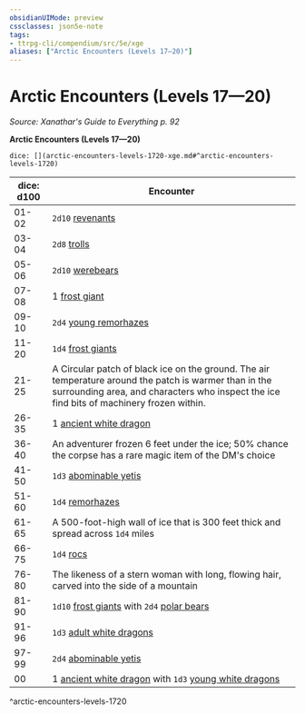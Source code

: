 ```yaml
---
obsidianUIMode: preview
cssclasses: json5e-note
tags:
- ttrpg-cli/compendium/src/5e/xge
aliases: ["Arctic Encounters (Levels 17—20)"]
---
```

# Arctic Encounters (Levels 17—20)
*Source: Xanathar's Guide to Everything p. 92* 

**Arctic Encounters (Levels 17—20)**

`dice: [](arctic-encounters-levels-1720-xge.md#^arctic-encounters-levels-1720)`

| dice: d100 | Encounter |
|------------|-----------|
| 01-02 | `2d10` [revenants](2-Mechanics/CLI/bestiary/undead/revenant-xmm.md) |
| 03-04 | `2d8` [trolls](2-Mechanics/CLI/bestiary/giant/troll-xmm.md) |
| 05-06 | `2d10` [werebears](2-Mechanics/CLI/bestiary/monstrosity/werebear-xmm.md) |
| 07-08 | 1 [frost giant](2-Mechanics/CLI/bestiary/giant/frost-giant-xmm.md) |
| 09-10 | `2d4` [young remorhazes](2-Mechanics/CLI/bestiary/monstrosity/young-remorhaz-xmm.md) |
| 11-20 | `1d4` [frost giants](2-Mechanics/CLI/bestiary/giant/frost-giant-xmm.md) |
| 21-25 | A Circular patch of black ice on the ground. The air temperature around the patch is warmer than in the surrounding area, and characters who inspect the ice find bits of machinery frozen within. |
| 26-35 | 1 [ancient white dragon](2-Mechanics/CLI/bestiary/dragon/ancient-white-dragon-xmm.md) |
| 36-40 | An adventurer frozen 6 feet under the ice; 50% chance the corpse has a rare magic item of the DM's choice |
| 41-50 | `1d3` [abominable yetis](2-Mechanics/CLI/bestiary/monstrosity/abominable-yeti-xmm.md) |
| 51-60 | `1d4` [remorhazes](2-Mechanics/CLI/bestiary/monstrosity/remorhaz-xmm.md) |
| 61-65 | A 500-foot-high wall of ice that is 300 feet thick and spread across `1d4` miles |
| 66-75 | `1d4` [rocs](2-Mechanics/CLI/bestiary/monstrosity/roc-xmm.md) |
| 76-80 | The likeness of a stern woman with long, flowing hair, carved into the side of a mountain |
| 81-90 | `1d10` [frost giants](2-Mechanics/CLI/bestiary/giant/frost-giant-xmm.md) with `2d4` [polar bears](2-Mechanics/CLI/bestiary/beast/polar-bear-xmm.md) |
| 91-96 | `1d3` [adult white dragons](2-Mechanics/CLI/bestiary/dragon/adult-white-dragon-xmm.md) |
| 97-99 | `2d4` [abominable yetis](2-Mechanics/CLI/bestiary/monstrosity/abominable-yeti-xmm.md) |
| 00 | 1 [ancient white dragon](2-Mechanics/CLI/bestiary/dragon/ancient-white-dragon-xmm.md) with `1d3` [young white dragons](2-Mechanics/CLI/bestiary/dragon/young-white-dragon-xmm.md) |
^arctic-encounters-levels-1720